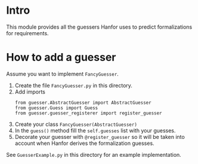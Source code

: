 # Intro
This module provides all the guessers Hanfor uses to predict formalizations for requirements.

# How to add a guesser
Assume you want to implement `FancyGuesser`.

1. Create the file `FancyGuesser.py` in this directory.
2. Add imports
   ````
   from guesser.AbstractGuesser import AbstractGuesser
   from guesser.Guess import Guess
   from guesser.guesser_registerer import register_guesser
   ````
3. Create your class `FancyGuesser(AbstractGuesser)`
4. In the ``guess()`` method fill the ``self.guesses`` list with your guesses.
5. Decorate your guesser with ``@register_guesser`` so it will be taken into account when Hanfor derives the formalization guesses.

See `GuesserExample.py` in this directory for an example implementation.
